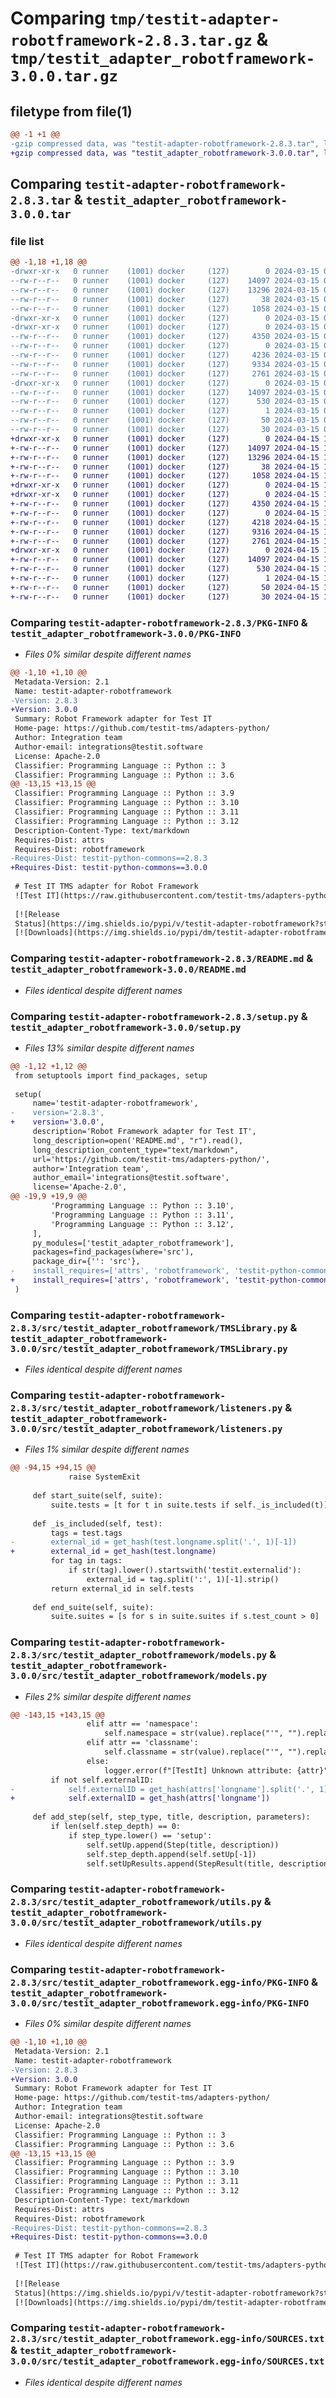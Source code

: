 # Comparing `tmp/testit-adapter-robotframework-2.8.3.tar.gz` & `tmp/testit_adapter_robotframework-3.0.0.tar.gz`

## filetype from file(1)

```diff
@@ -1 +1 @@
-gzip compressed data, was "testit-adapter-robotframework-2.8.3.tar", last modified: Fri Mar 15 06:55:31 2024, max compression
+gzip compressed data, was "testit_adapter_robotframework-3.0.0.tar", last modified: Mon Apr 15 10:42:43 2024, max compression
```

## Comparing `testit-adapter-robotframework-2.8.3.tar` & `testit_adapter_robotframework-3.0.0.tar`

### file list

```diff
@@ -1,18 +1,18 @@
-drwxr-xr-x   0 runner    (1001) docker     (127)        0 2024-03-15 06:55:31.373275 testit-adapter-robotframework-2.8.3/
--rw-r--r--   0 runner    (1001) docker     (127)    14097 2024-03-15 06:55:31.373275 testit-adapter-robotframework-2.8.3/PKG-INFO
--rw-r--r--   0 runner    (1001) docker     (127)    13296 2024-03-15 06:55:26.000000 testit-adapter-robotframework-2.8.3/README.md
--rw-r--r--   0 runner    (1001) docker     (127)       38 2024-03-15 06:55:31.373275 testit-adapter-robotframework-2.8.3/setup.cfg
--rw-r--r--   0 runner    (1001) docker     (127)     1058 2024-03-15 06:55:26.000000 testit-adapter-robotframework-2.8.3/setup.py
-drwxr-xr-x   0 runner    (1001) docker     (127)        0 2024-03-15 06:55:31.369275 testit-adapter-robotframework-2.8.3/src/
-drwxr-xr-x   0 runner    (1001) docker     (127)        0 2024-03-15 06:55:31.373275 testit-adapter-robotframework-2.8.3/src/testit_adapter_robotframework/
--rw-r--r--   0 runner    (1001) docker     (127)     4350 2024-03-15 06:55:26.000000 testit-adapter-robotframework-2.8.3/src/testit_adapter_robotframework/TMSLibrary.py
--rw-r--r--   0 runner    (1001) docker     (127)        0 2024-03-15 06:55:26.000000 testit-adapter-robotframework-2.8.3/src/testit_adapter_robotframework/__init__.py
--rw-r--r--   0 runner    (1001) docker     (127)     4236 2024-03-15 06:55:26.000000 testit-adapter-robotframework-2.8.3/src/testit_adapter_robotframework/listeners.py
--rw-r--r--   0 runner    (1001) docker     (127)     9334 2024-03-15 06:55:26.000000 testit-adapter-robotframework-2.8.3/src/testit_adapter_robotframework/models.py
--rw-r--r--   0 runner    (1001) docker     (127)     2761 2024-03-15 06:55:26.000000 testit-adapter-robotframework-2.8.3/src/testit_adapter_robotframework/utils.py
-drwxr-xr-x   0 runner    (1001) docker     (127)        0 2024-03-15 06:55:31.373275 testit-adapter-robotframework-2.8.3/src/testit_adapter_robotframework.egg-info/
--rw-r--r--   0 runner    (1001) docker     (127)    14097 2024-03-15 06:55:31.000000 testit-adapter-robotframework-2.8.3/src/testit_adapter_robotframework.egg-info/PKG-INFO
--rw-r--r--   0 runner    (1001) docker     (127)      530 2024-03-15 06:55:31.000000 testit-adapter-robotframework-2.8.3/src/testit_adapter_robotframework.egg-info/SOURCES.txt
--rw-r--r--   0 runner    (1001) docker     (127)        1 2024-03-15 06:55:31.000000 testit-adapter-robotframework-2.8.3/src/testit_adapter_robotframework.egg-info/dependency_links.txt
--rw-r--r--   0 runner    (1001) docker     (127)       50 2024-03-15 06:55:31.000000 testit-adapter-robotframework-2.8.3/src/testit_adapter_robotframework.egg-info/requires.txt
--rw-r--r--   0 runner    (1001) docker     (127)       30 2024-03-15 06:55:31.000000 testit-adapter-robotframework-2.8.3/src/testit_adapter_robotframework.egg-info/top_level.txt
+drwxr-xr-x   0 runner    (1001) docker     (127)        0 2024-04-15 10:42:43.825276 testit_adapter_robotframework-3.0.0/
+-rw-r--r--   0 runner    (1001) docker     (127)    14097 2024-04-15 10:42:43.825276 testit_adapter_robotframework-3.0.0/PKG-INFO
+-rw-r--r--   0 runner    (1001) docker     (127)    13296 2024-04-15 10:42:39.000000 testit_adapter_robotframework-3.0.0/README.md
+-rw-r--r--   0 runner    (1001) docker     (127)       38 2024-04-15 10:42:43.825276 testit_adapter_robotframework-3.0.0/setup.cfg
+-rw-r--r--   0 runner    (1001) docker     (127)     1058 2024-04-15 10:42:39.000000 testit_adapter_robotframework-3.0.0/setup.py
+drwxr-xr-x   0 runner    (1001) docker     (127)        0 2024-04-15 10:42:43.821277 testit_adapter_robotframework-3.0.0/src/
+drwxr-xr-x   0 runner    (1001) docker     (127)        0 2024-04-15 10:42:43.821277 testit_adapter_robotframework-3.0.0/src/testit_adapter_robotframework/
+-rw-r--r--   0 runner    (1001) docker     (127)     4350 2024-04-15 10:42:39.000000 testit_adapter_robotframework-3.0.0/src/testit_adapter_robotframework/TMSLibrary.py
+-rw-r--r--   0 runner    (1001) docker     (127)        0 2024-04-15 10:42:39.000000 testit_adapter_robotframework-3.0.0/src/testit_adapter_robotframework/__init__.py
+-rw-r--r--   0 runner    (1001) docker     (127)     4218 2024-04-15 10:42:39.000000 testit_adapter_robotframework-3.0.0/src/testit_adapter_robotframework/listeners.py
+-rw-r--r--   0 runner    (1001) docker     (127)     9316 2024-04-15 10:42:39.000000 testit_adapter_robotframework-3.0.0/src/testit_adapter_robotframework/models.py
+-rw-r--r--   0 runner    (1001) docker     (127)     2761 2024-04-15 10:42:39.000000 testit_adapter_robotframework-3.0.0/src/testit_adapter_robotframework/utils.py
+drwxr-xr-x   0 runner    (1001) docker     (127)        0 2024-04-15 10:42:43.825276 testit_adapter_robotframework-3.0.0/src/testit_adapter_robotframework.egg-info/
+-rw-r--r--   0 runner    (1001) docker     (127)    14097 2024-04-15 10:42:43.000000 testit_adapter_robotframework-3.0.0/src/testit_adapter_robotframework.egg-info/PKG-INFO
+-rw-r--r--   0 runner    (1001) docker     (127)      530 2024-04-15 10:42:43.000000 testit_adapter_robotframework-3.0.0/src/testit_adapter_robotframework.egg-info/SOURCES.txt
+-rw-r--r--   0 runner    (1001) docker     (127)        1 2024-04-15 10:42:43.000000 testit_adapter_robotframework-3.0.0/src/testit_adapter_robotframework.egg-info/dependency_links.txt
+-rw-r--r--   0 runner    (1001) docker     (127)       50 2024-04-15 10:42:43.000000 testit_adapter_robotframework-3.0.0/src/testit_adapter_robotframework.egg-info/requires.txt
+-rw-r--r--   0 runner    (1001) docker     (127)       30 2024-04-15 10:42:43.000000 testit_adapter_robotframework-3.0.0/src/testit_adapter_robotframework.egg-info/top_level.txt
```

### Comparing `testit-adapter-robotframework-2.8.3/PKG-INFO` & `testit_adapter_robotframework-3.0.0/PKG-INFO`

 * *Files 0% similar despite different names*

```diff
@@ -1,10 +1,10 @@
 Metadata-Version: 2.1
 Name: testit-adapter-robotframework
-Version: 2.8.3
+Version: 3.0.0
 Summary: Robot Framework adapter for Test IT
 Home-page: https://github.com/testit-tms/adapters-python/
 Author: Integration team
 Author-email: integrations@testit.software
 License: Apache-2.0
 Classifier: Programming Language :: Python :: 3
 Classifier: Programming Language :: Python :: 3.6
@@ -13,15 +13,15 @@
 Classifier: Programming Language :: Python :: 3.9
 Classifier: Programming Language :: Python :: 3.10
 Classifier: Programming Language :: Python :: 3.11
 Classifier: Programming Language :: Python :: 3.12
 Description-Content-Type: text/markdown
 Requires-Dist: attrs
 Requires-Dist: robotframework
-Requires-Dist: testit-python-commons==2.8.3
+Requires-Dist: testit-python-commons==3.0.0
 
 # Test IT TMS adapter for Robot Framework
 ![Test IT](https://raw.githubusercontent.com/testit-tms/adapters-python/master/images/banner.png)
 
 [![Release
 Status](https://img.shields.io/pypi/v/testit-adapter-robotframework?style=plastic)](https://pypi.python.org/pypi/testit-adapter-robotframework)
 [![Downloads](https://img.shields.io/pypi/dm/testit-adapter-robotframework?style=plastic)](https://pypi.python.org/pypi/testit-adapter-robotframework)
```

### Comparing `testit-adapter-robotframework-2.8.3/README.md` & `testit_adapter_robotframework-3.0.0/README.md`

 * *Files identical despite different names*

### Comparing `testit-adapter-robotframework-2.8.3/setup.py` & `testit_adapter_robotframework-3.0.0/setup.py`

 * *Files 13% similar despite different names*

```diff
@@ -1,12 +1,12 @@
 from setuptools import find_packages, setup
 
 setup(
     name='testit-adapter-robotframework',
-    version='2.8.3',
+    version='3.0.0',
     description='Robot Framework adapter for Test IT',
     long_description=open('README.md', "r").read(),
     long_description_content_type="text/markdown",
     url='https://github.com/testit-tms/adapters-python/',
     author='Integration team',
     author_email='integrations@testit.software',
     license='Apache-2.0',
@@ -19,9 +19,9 @@
         'Programming Language :: Python :: 3.10',
         'Programming Language :: Python :: 3.11',
         'Programming Language :: Python :: 3.12',
     ],
     py_modules=['testit_adapter_robotframework'],
     packages=find_packages(where='src'),
     package_dir={'': 'src'},
-    install_requires=['attrs', 'robotframework', 'testit-python-commons==2.8.3']
+    install_requires=['attrs', 'robotframework', 'testit-python-commons==3.0.0']
 )
```

### Comparing `testit-adapter-robotframework-2.8.3/src/testit_adapter_robotframework/TMSLibrary.py` & `testit_adapter_robotframework-3.0.0/src/testit_adapter_robotframework/TMSLibrary.py`

 * *Files identical despite different names*

### Comparing `testit-adapter-robotframework-2.8.3/src/testit_adapter_robotframework/listeners.py` & `testit_adapter_robotframework-3.0.0/src/testit_adapter_robotframework/listeners.py`

 * *Files 1% similar despite different names*

```diff
@@ -94,15 +94,15 @@
             raise SystemExit
 
     def start_suite(self, suite):
         suite.tests = [t for t in suite.tests if self._is_included(t)]
 
     def _is_included(self, test):
         tags = test.tags
-        external_id = get_hash(test.longname.split('.', 1)[-1])
+        external_id = get_hash(test.longname)
         for tag in tags:
             if str(tag).lower().startswith('testit.externalid'):
                 external_id = tag.split(':', 1)[-1].strip()
         return external_id in self.tests
 
     def end_suite(self, suite):
         suite.suites = [s for s in suite.suites if s.test_count > 0]
```

### Comparing `testit-adapter-robotframework-2.8.3/src/testit_adapter_robotframework/models.py` & `testit_adapter_robotframework-3.0.0/src/testit_adapter_robotframework/models.py`

 * *Files 2% similar despite different names*

```diff
@@ -143,15 +143,15 @@
                 elif attr == 'namespace':
                     self.namespace = str(value).replace("'", "").replace('"', '')
                 elif attr == 'classname':
                     self.classname = str(value).replace("'", "").replace('"', '')
                 else:
                     logger.error(f"[TestIt] Unknown attribute: {attr}")
         if not self.externalID:
-            self.externalID = get_hash(attrs['longname'].split('.', 1)[-1])
+            self.externalID = get_hash(attrs['longname'])
 
     def add_step(self, step_type, title, description, parameters):
         if len(self.step_depth) == 0:
             if step_type.lower() == 'setup':
                 self.setUp.append(Step(title, description))
                 self.step_depth.append(self.setUp[-1])
                 self.setUpResults.append(StepResult(title, description, parameters=parameters))
```

### Comparing `testit-adapter-robotframework-2.8.3/src/testit_adapter_robotframework/utils.py` & `testit_adapter_robotframework-3.0.0/src/testit_adapter_robotframework/utils.py`

 * *Files identical despite different names*

### Comparing `testit-adapter-robotframework-2.8.3/src/testit_adapter_robotframework.egg-info/PKG-INFO` & `testit_adapter_robotframework-3.0.0/src/testit_adapter_robotframework.egg-info/PKG-INFO`

 * *Files 0% similar despite different names*

```diff
@@ -1,10 +1,10 @@
 Metadata-Version: 2.1
 Name: testit-adapter-robotframework
-Version: 2.8.3
+Version: 3.0.0
 Summary: Robot Framework adapter for Test IT
 Home-page: https://github.com/testit-tms/adapters-python/
 Author: Integration team
 Author-email: integrations@testit.software
 License: Apache-2.0
 Classifier: Programming Language :: Python :: 3
 Classifier: Programming Language :: Python :: 3.6
@@ -13,15 +13,15 @@
 Classifier: Programming Language :: Python :: 3.9
 Classifier: Programming Language :: Python :: 3.10
 Classifier: Programming Language :: Python :: 3.11
 Classifier: Programming Language :: Python :: 3.12
 Description-Content-Type: text/markdown
 Requires-Dist: attrs
 Requires-Dist: robotframework
-Requires-Dist: testit-python-commons==2.8.3
+Requires-Dist: testit-python-commons==3.0.0
 
 # Test IT TMS adapter for Robot Framework
 ![Test IT](https://raw.githubusercontent.com/testit-tms/adapters-python/master/images/banner.png)
 
 [![Release
 Status](https://img.shields.io/pypi/v/testit-adapter-robotframework?style=plastic)](https://pypi.python.org/pypi/testit-adapter-robotframework)
 [![Downloads](https://img.shields.io/pypi/dm/testit-adapter-robotframework?style=plastic)](https://pypi.python.org/pypi/testit-adapter-robotframework)
```

### Comparing `testit-adapter-robotframework-2.8.3/src/testit_adapter_robotframework.egg-info/SOURCES.txt` & `testit_adapter_robotframework-3.0.0/src/testit_adapter_robotframework.egg-info/SOURCES.txt`

 * *Files identical despite different names*

